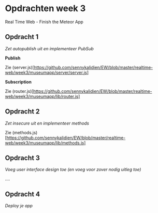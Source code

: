 # Opdrachten week 3
Real Time Web - Finish the Meteor App

## Opdracht 1
*Zet autopublish uit en implementeer PubSub*

**Publish**

Zie (server.js)[https://github.com/sennykalidien/EW/blob/master/realtime-web/week3/museumapp/server/server.js]

**Subscription**

Zie (router.js)[https://github.com/sennykalidien/EW/blob/master/realtime-web/week3/museumapp/lib/router.js]

## Opdracht 2
*Zet insecure uit en implementeer methods*

Zie (methods.js)[https://github.com/sennykalidien/EW/blob/master/realtime-web/week3/museumapp/lib/methods.js]


## Opdracht 3
*Voeg user interface design toe (en voeg voor zover nodig uitleg toe)*

....

## Opdracht 4
*Deploy je app*
